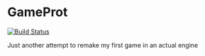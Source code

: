 # GameProt
[![Build Status](https://semaphoreci.com/api/v1/harmony/gameprot/branches/master/shields_badge.svg)](https://semaphoreci.com/harmony/gameprot)

Just another attempt to remake my first game in an actual engine
